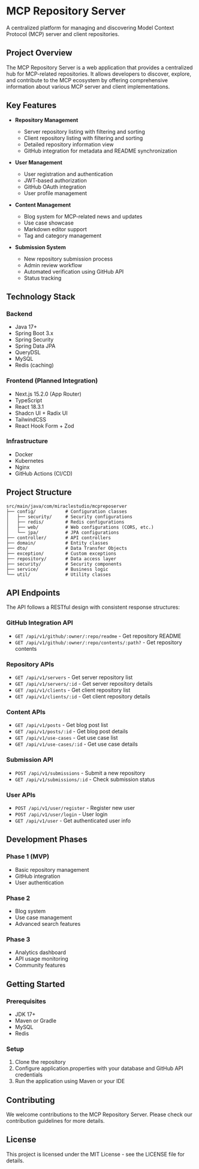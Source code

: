# MCP Repository Server

A centralized platform for managing and discovering Model Context Protocol (MCP) server and client repositories.

## Project Overview

The MCP Repository Server is a web application that provides a centralized hub for MCP-related repositories. It allows developers to discover, explore, and contribute to the MCP ecosystem by offering comprehensive information about various MCP server and client implementations.

## Key Features

- **Repository Management**

  - Server repository listing with filtering and sorting
  - Client repository listing with filtering and sorting
  - Detailed repository information view
  - GitHub integration for metadata and README synchronization

- **User Management**

  - User registration and authentication
  - JWT-based authorization
  - GitHub OAuth integration
  - User profile management

- **Content Management**

  - Blog system for MCP-related news and updates
  - Use case showcase
  - Markdown editor support
  - Tag and category management

- **Submission System**
  - New repository submission process
  - Admin review workflow
  - Automated verification using GitHub API
  - Status tracking

## Technology Stack

### Backend

- Java 17+
- Spring Boot 3.x
- Spring Security
- Spring Data JPA
- QueryDSL
- MySQL
- Redis (caching)

### Frontend (Planned Integration)

- Next.js 15.2.0 (App Router)
- TypeScript
- React 18.3.1
- Shadcn UI + Radix UI
- TailwindCSS
- React Hook Form + Zod

### Infrastructure

- Docker
- Kubernetes
- Nginx
- GitHub Actions (CI/CD)

## Project Structure

```
src/main/java/com/miraclestudio/mcpreposerver
├── config/           # Configuration classes
│   ├── security/     # Security configurations
│   ├── redis/        # Redis configurations
│   ├── web/          # Web configurations (CORS, etc.)
│   └── jpa/          # JPA configurations
├── controller/       # API controllers
├── domain/           # Entity classes
├── dto/              # Data Transfer Objects
├── exception/        # Custom exceptions
├── repository/       # Data access layer
├── security/         # Security components
├── service/          # Business logic
└── util/             # Utility classes
```

## API Endpoints

The API follows a RESTful design with consistent response structures:

### GitHub Integration API

- `GET /api/v1/github/:owner/:repo/readme` - Get repository README
- `GET /api/v1/github/:owner/:repo/contents/:path?` - Get repository contents

### Repository APIs

- `GET /api/v1/servers` - Get server repository list
- `GET /api/v1/servers/:id` - Get server repository details
- `GET /api/v1/clients` - Get client repository list
- `GET /api/v1/clients/:id` - Get client repository details

### Content APIs

- `GET /api/v1/posts` - Get blog post list
- `GET /api/v1/posts/:id` - Get blog post details
- `GET /api/v1/use-cases` - Get use case list
- `GET /api/v1/use-cases/:id` - Get use case details

### Submission API

- `POST /api/v1/submissions` - Submit a new repository
- `GET /api/v1/submissions/:id` - Check submission status

### User APIs

- `POST /api/v1/user/register` - Register new user
- `POST /api/v1/user/login` - User login
- `GET /api/v1/user` - Get authenticated user info

## Development Phases

### Phase 1 (MVP)

- Basic repository management
- GitHub integration
- User authentication

### Phase 2

- Blog system
- Use case management
- Advanced search features

### Phase 3

- Analytics dashboard
- API usage monitoring
- Community features

## Getting Started

### Prerequisites

- JDK 17+
- Maven or Gradle
- MySQL
- Redis

### Setup

1. Clone the repository
2. Configure application.properties with your database and GitHub API credentials
3. Run the application using Maven or your IDE

## Contributing

We welcome contributions to the MCP Repository Server. Please check our contribution guidelines for more details.

## License

This project is licensed under the MIT License - see the LICENSE file for details.
